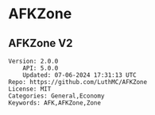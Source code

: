 # AFKZone
## AFKZone V2
```properties
Version: 2.0.0
    API: 5.0.0
    Updated: 07-06-2024 17:31:13 UTC
Repo: https://github.com/LuthMC/AFKZone
License: MIT
Categories: General,Economy
Keywords: AFK,AFKZone,Zone
```
